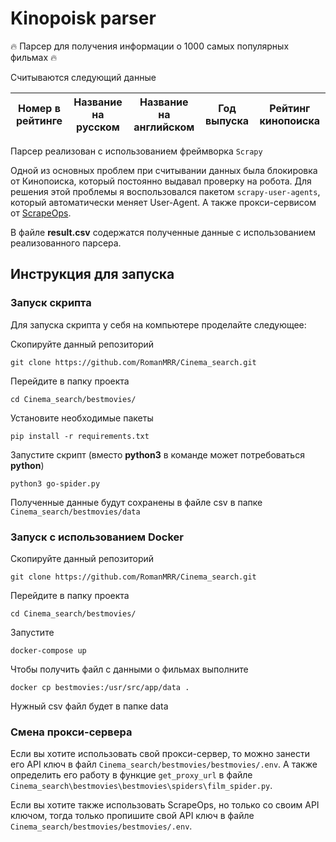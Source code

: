 # Kinopoisk parser

🔥 Парсер для получения информации о 1000 самых популярных фильмах 🔥

Считываются следующий данные


| Номер в рейтинге | Название на русском | Название на английском | Год выпуска | Рейтинг кинопоиска |
|------------------|---------------------|------------------------|-------------|--------------------|

Парсер реализован с использованием фреймворка `Scrapy`

Одной из основных проблем при считывании данных была блокировка от Кинопоиска, который постоянно выдавал проверку на робота.
Для решения этой проблемы я воспользовался пакетом `scrapy-user-agents`, который автоматически меняет User-Agent. А также
прокси-сервисом от [ScrapeOps](https://scrapeops.io/proxy-aggregator/).

В файле **result.csv** содержатся полученные данные с использованием реализованного парсера.

## Инструкция для запуска
### Запуск скрипта


Для запуска скрипта у себя на компьютере проделайте следующее:

Скопируйте данный репозиторий 
```
git clone https://github.com/RomanMRR/Cinema_search.git
```
Перейдите в папку проекта
```
cd Cinema_search/bestmovies/
```
Установите необходимые пакеты
```
pip install -r requirements.txt
```
Запустите скрипт (вместо **python3** в команде может потребоваться **python**)
```
python3 go-spider.py
```

Полученные данные будут сохранены в файле csv в папке `Cinema_search/bestmovies/data`

### Запуск с использованием Docker
Скопируйте данный репозиторий 
```
git clone https://github.com/RomanMRR/Cinema_search.git
```
Перейдите в папку проекта
```
cd Cinema_search/bestmovies/
```
Запустите
```
docker-compose up 
```
Чтобы получить файл с данными о фильмах выполните
```
docker cp bestmovies:/usr/src/app/data .
```
Нужный csv файл будет в папке data

### Смена прокси-сервера

Если вы хотите использовать свой прокси-сервер, то можно занести его API ключ в файл `Cinema_search/bestmovies/bestmovies/.env`. А также определить его работу в функцие `get_proxy_url` в файле `Сinema_search\bestmovies\bestmovies\spiders\film_spider.py`.

Если вы хотите также использовать ScrapeOps, но только со своим API ключом, тогда только пропишите свой API ключ в файле `Cinema_search/bestmovies/bestmovies/.env`.











